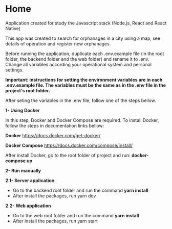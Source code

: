 # Home
Application created for study the Javascript stack (Node.js, React and React Native)

This app was created to search for orphanages in a city using a map, see details of operation and register new orphanages.

Before running the application, duplicate each .env.example file (in the root folder, the backend folder and the web folder) and rename it to .env. Change all variables according your operational system and personal settings.

**Important: instructions for setting the environment variables are in each .env.example file. The variables must be the same as in the .env file in the project's root folder.**

After seting the variables in the .env file, follow one of the steps bellow.

**1- Using Docker**

In this step, Docker and Docker Compose are required. To install Docker,
follow the steps in documentation links bellow:

**Docker**
https://docs.docker.com/get-docker/

**Docker Compose**
https://docs.docker.com/compose/install/

After install Docker, go to the root folder of project and run: **docker-compose up**

**2- Run manually**

**2.1- Server application**

* Go to the backend root folder and run the command **yarn install**
* After install the packages, run yarn dev

**2.2- Web application**

* Go to the web root folder and run the command **yarn install**
* After install the packages, run yarn start


